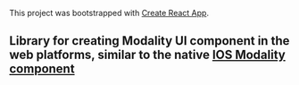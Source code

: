 This project was bootstrapped with [Create React App](https://github.com/facebook/create-react-app).

## Library for creating Modality UI component in the web platforms, similar to the native [IOS Modality component](https://developer.apple.com/design/human-interface-guidelines/ios/app-architecture/modality/)